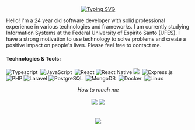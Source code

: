 <div align="center">
  <a href="https://github.com/mattheusts"><img src="https://readme-typing-svg.demolab.com?font=Fira+Code&pause=1000&color=2F81F7&center=true&vCenter=true&random=false&width=435&lines=Hi%2C+i'm+Matheus+Teixeira;I+am+a+Full+Stack+developer" alt="Typing SVG" /></a>
</div>

<p>
  Hello! I'm a 24 year old software developer with solid professional experience in various technologies and frameworks. I am currently studying Information Systems at the Federal University of Espírito Santo (UFES). I have a strong motivation to use technology to solve problems and create a positive impact on people's lives. Please feel free to contact me.
</p>

#### Technologies & Tools:
  <img alt="Typescript" src="https://img.shields.io/badge/typescript%20-%23007ACC.svg?&style=for-the-badge&logo=typescript&logoColor=white"/>&nbsp;
  <img alt="JavaScript" src="https://img.shields.io/badge/javascript-%23323330.svg?style=for-the-badge&logo=javascript&logoColor=%23F7DF1E"/>&nbsp;
  <img alt="React" src="https://img.shields.io/badge/react%20-%2320232a.svg?&style=for-the-badge&logo=react&logoColor=%2361DAFB"/>
  <img alt="React Native" src="https://img.shields.io/badge/React Native%20-%2320232a.svg?&style=for-the-badge&logo=react&logoColor=%2361DAFB"/>
  <img src="https://img.shields.io/badge/node.js%20-%2343853D.svg?&style=for-the-badge&logo=node.js&logoColor=white"/>&nbsp;
  <img alt="Express.js" src="https://img.shields.io/badge/express.js-%23404d59.svg?style=for-the-badge&logo=express&logoColor=%2361DAFB"/>&nbsp;
  <img alt="PHP" src="https://img.shields.io/badge/php-%23777BB4.svg?style=for-the-badge&logo=php&logoColor=white"/>
  <img alt="Laravel" src="https://img.shields.io/badge/laravel-%23FF2D20.svg?style=for-the-badge&logo=laravel&logoColor=white"/>
  <img alt="PostgreSQL" src ="https://img.shields.io/badge/postgres-%23316192.svg?&style=for-the-badge&logo=postgresql&logoColor=white"/>&nbsp;
  <img alt="MongoDB" src ="https://img.shields.io/badge/MongoDB-%234ea94b.svg?&style=for-the-badge&logo=mongodb&logoColor=white"/>&nbsp;
  <img alt="Docker" src="https://img.shields.io/badge/docker%20-%230db7ed.svg?&style=for-the-badge&logo=docker&logoColor=white"/>&nbsp;
  <img alt="Linux" src="https://img.shields.io/badge/Linux-FDCC0D.svg?style=for-the-badge&logo=linux&logoColor=black"/>&nbsp;
  

<p align="center">
   <i>How to reach me</i>
   <br>
<br>
<a target="_blank" href="https://www.linkedin.com/in/mattheusteixeira"><img src="https://img.shields.io/badge/-LinkedIn-0077B5?style=for-the-badge&logo=Linkedin&logoColor=white"></img></a>
<a target="_blank" href="mailto:matheusteixeiradossantoss@gmail.com"><img src="https://img.shields.io/badge/-Gmail-D14836?style=for-the-badge&logo=Gmail&logoColor=white"></img></a>
</img></a>
<br />
<br />
<br />
<a href="https://github.com/mattheusts">
  <img align="center" src="https://github-readme-stats.vercel.app/api/top-langs/?username=mattheusts&theme=github_dark&layout=compact" />
</a>
